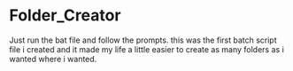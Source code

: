 # Folder_Creator
Just run the bat file and follow the prompts. 
this was the first batch script file i created and it made my life a little easier to create as many folders as i wanted where i wanted.
